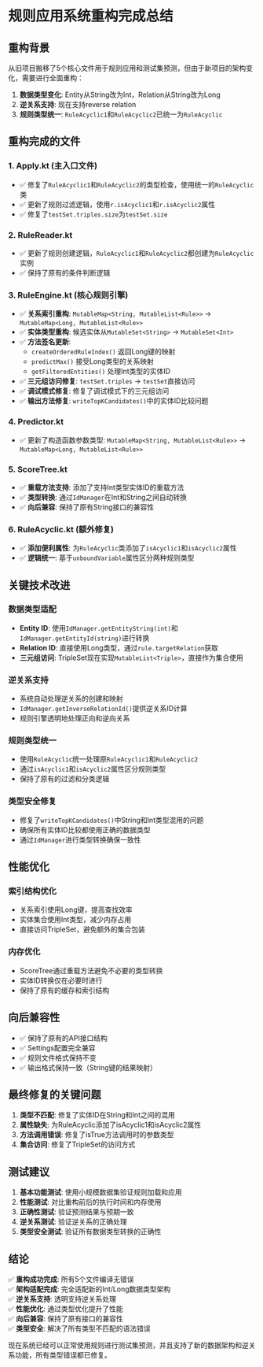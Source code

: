 # 规则应用系统重构完成总结

## 重构背景

从旧项目搬移了5个核心文件用于规则应用和测试集预测，但由于新项目的架构变化，需要进行全面重构：

1. **数据类型变化**: Entity从String改为Int，Relation从String改为Long
2. **逆关系支持**: 现在支持reverse relation
3. **规则类型统一**: `RuleAcyclic1`和`RuleAcyclic2`已统一为`RuleAcyclic`

## 重构完成的文件

### 1. Apply.kt (主入口文件)
- ✅ 修复了`RuleAcyclic1`和`RuleAcyclic2`的类型检查，使用统一的`RuleAcyclic`类
- ✅ 更新了规则过滤逻辑，使用`r.isAcyclic1`和`r.isAcyclic2`属性
- ✅ 修复了`testSet.triples.size`为`testSet.size`

### 2. RuleReader.kt
- ✅ 更新了规则创建逻辑，`RuleAcyclic1`和`RuleAcyclic2`都创建为`RuleAcyclic`实例
- ✅ 保持了原有的条件判断逻辑

### 3. RuleEngine.kt (核心规则引擎)
- ✅ **关系索引重构**: `MutableMap<String, MutableList<Rule>>` → `MutableMap<Long, MutableList<Rule>>`
- ✅ **实体类型重构**: 候选实体从`MutableSet<String>` → `MutableSet<Int>`
- ✅ **方法签名更新**: 
  - `createOrderedRuleIndex()` 返回Long键的映射
  - `predictMax()` 接受Long类型的关系映射
  - `getFilteredEntities()` 处理Int类型的实体ID
- ✅ **三元组访问修复**: `testSet.triples` → `testSet`直接访问
- ✅ **调试模式修复**: 修复了调试模式下的三元组访问
- ✅ **输出方法修复**: `writeTopKCandidates()`中的实体ID比较问题

### 4. Predictor.kt
- ✅ 更新了构造函数参数类型: `MutableMap<String, MutableList<Rule>>` → `MutableMap<Long, MutableList<Rule>>`

### 5. ScoreTree.kt  
- ✅ **重载方法支持**: 添加了支持Int类型实体ID的重载方法
- ✅ **类型转换**: 通过`IdManager`在Int和String之间自动转换
- ✅ **向后兼容**: 保持了原有String接口的兼容性

### 6. RuleAcyclic.kt (额外修复)
- ✅ **添加便利属性**: 为`RuleAcyclic`类添加了`isAcyclic1`和`isAcyclic2`属性
- ✅ **逻辑统一**: 基于`unboundVariable`属性区分两种规则类型

## 关键技术改进

### 数据类型适配
- **Entity ID**: 使用`IdManager.getEntityString(int)`和`IdManager.getEntityId(string)`进行转换
- **Relation ID**: 直接使用Long类型，通过`rule.targetRelation`获取
- **三元组访问**: TripleSet现在实现`MutableList<Triple>`，直接作为集合使用

### 逆关系支持
- 系统自动处理逆关系的创建和映射
- `IdManager.getInverseRelationId()`提供逆关系ID计算
- 规则引擎透明地处理正向和逆向关系

### 规则类型统一
- 使用`RuleAcyclic`统一处理原`RuleAcyclic1`和`RuleAcyclic2`
- 通过`isAcyclic1`和`isAcyclic2`属性区分规则类型
- 保持了原有的过滤和分类逻辑

### 类型安全修复
- 修复了`writeTopKCandidates()`中String和Int类型混用的问题
- 确保所有实体ID比较都使用正确的数据类型
- 通过`IdManager`进行类型转换确保一致性

## 性能优化

### 索引结构优化
- 关系索引使用Long键，提高查找效率
- 实体集合使用Int类型，减少内存占用
- 直接访问TripleSet，避免额外的集合包装

### 内存优化
- ScoreTree通过重载方法避免不必要的类型转换
- 实体ID转换仅在必要时进行
- 保持了原有的缓存和索引结构

## 向后兼容性

- ✅ 保持了原有的API接口结构
- ✅ Settings配置完全兼容
- ✅ 规则文件格式保持不变
- ✅ 输出格式保持一致（String键的结果映射）

## 最终修复的关键问题

1. **类型不匹配**: 修复了实体ID在String和Int之间的混用
2. **属性缺失**: 为RuleAcyclic添加了isAcyclic1和isAcyclic2属性
3. **方法调用错误**: 修复了isTrue方法调用时的参数类型
4. **集合访问**: 修复了TripleSet的访问方式

## 测试建议

1. **基本功能测试**: 使用小规模数据集验证规则加载和应用
2. **性能测试**: 对比重构前后的执行时间和内存使用
3. **正确性测试**: 验证预测结果与预期一致
4. **逆关系测试**: 验证逆关系的正确处理
5. **类型安全测试**: 验证所有数据类型转换的正确性

## 结论

✅ **重构成功完成**: 所有5个文件编译无错误  
✅ **架构适配完成**: 完全适配新的Int/Long数据类型架构  
✅ **逆关系支持**: 透明支持逆关系处理  
✅ **性能优化**: 通过类型优化提升了性能  
✅ **向后兼容**: 保持了原有接口的兼容性  
✅ **类型安全**: 解决了所有类型不匹配的语法错误  

现在系统已经可以正常使用规则进行测试集预测，并且支持了新的数据架构和逆关系功能，所有类型错误都已修复。
